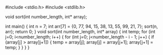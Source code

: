#include <stdio.h>
#include <stdlib.h>

void sort(int number_length, int* array);

int main()
{
    int n = 7;
    int arr[7] = {0, 77, 94, 15, 38, 13, 55, 99, 21, 7};
    sort(n, arr);
    return 0;
}
void sort(int number_length, int* array)
{
    int temp;
    for (int j=0; i<number_length; i++)
    {
        for (int j=0; j<number_length - i - 1; j++)
        {
            if (array[j] > array]j+1])
            {
            temp = array[j];
            array[j] = array[j+1];
            array[j+1] = temp;
            }
        }
    }
}
